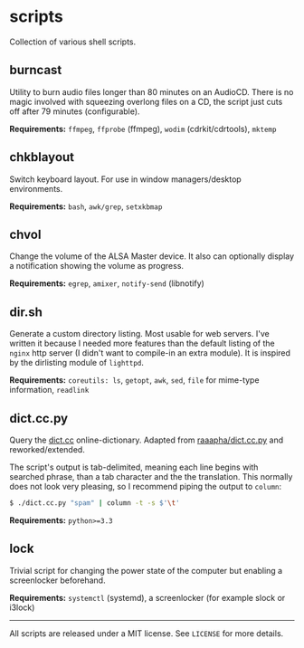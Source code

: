 scripts
=======

Collection of various shell scripts.

burncast
--------
Utility to burn audio files longer than 80 minutes on an AudioCD. There
is no magic involved with squeezing overlong files on a CD, the script
just cuts off after 79 minutes (configurable).

__Requirements:__ `ffmpeg`, `ffprobe` (ffmpeg), `wodim`
(cdrkit/cdrtools), `mktemp`

chkblayout
----------
Switch keyboard layout. For use in window managers/desktop environments.

__Requirements:__ `bash`, `awk/grep`, `setxkbmap`

chvol
-----
Change the volume of the ALSA Master device. It also can optionally
display a notification showing the volume as progress.

__Requirements:__ `egrep`, `amixer`, `notify-send` (libnotify)

dir.sh
------
Generate a custom directory listing. Most usable for web servers. I've
written it because I needed more features than the default listing of
the `nginx` http server (I didn't want to compile-in an extra module).
It is inspired by the dirlisting module of `lighttpd`.

__Requirements:__ `coreutils: ls`, `getopt`, `awk`, `sed`, `file` for
mime-type information, `readlink`

dict.cc.py
----------
Query the [dict.cc](http://www.dict.cc) online-dictionary. Adapted from
[raaapha/dict.cc.py](https://github.com/raaapha/dict.cc.py) and
reworked/extended.

The script's output is tab-delimited, meaning each line begins with
searched phrase, than a tab character and the the translation. This
normally does not look very pleasing, so I recommend piping the output
to `column`:
```bash
$ ./dict.cc.py "spam" | column -t -s $'\t'
```

__Requirements:__ `python>=3.3`

lock
----
Trivial script for changing the power state of the computer but enabling
a screenlocker beforehand.

__Requirements:__ `systemctl` (systemd), a screenlocker (for example
slock or i3lock)

- - -
All scripts are released under a MIT license. See `LICENSE` for more
details.
